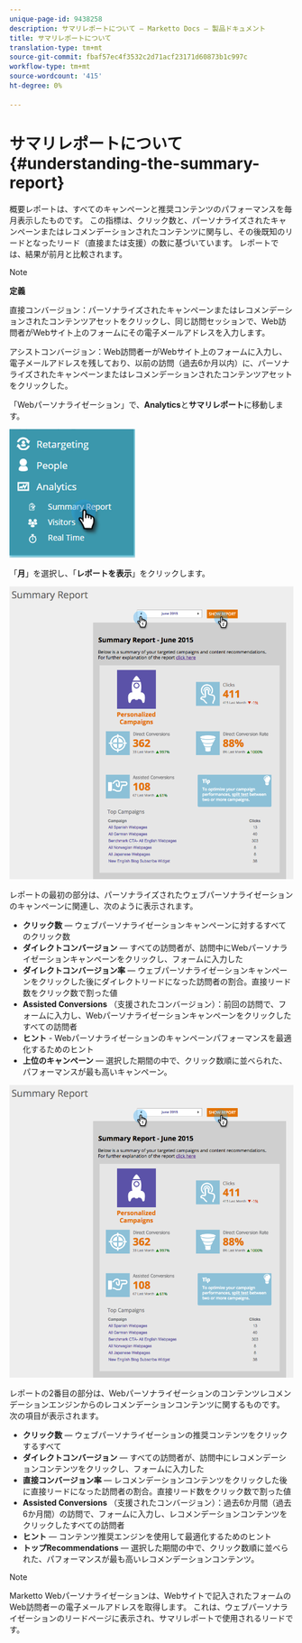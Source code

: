 ```yaml
---
unique-page-id: 9438258
description: サマリレポートについて — Marketto Docs — 製品ドキュメント
title: サマリレポートについて
translation-type: tm+mt
source-git-commit: fbaf57ec4f3532c2d71acf23171d60873b1c997c
workflow-type: tm+mt
source-wordcount: '415'
ht-degree: 0%

---
```



# サマリレポートについて{#understanding-the-summary-report}

概要レポートは、すべてのキャンペーンと推奨コンテンツのパフォーマンスを毎月表示したものです。 この指標は、クリック数と、パーソナライズされたキャンペーンまたはレコメンデーションされたコンテンツに関与し、その後既知のリードとなったリード（直接または支援）の数に基づいています。 レポートでは、結果が前月と比較されます。

>[!NOTE]
>
>**定義**
>
>直接コンバージョン：パーソナライズされたキャンペーンまたはレコメンデーションされたコンテンツアセットをクリックし、同じ訪問セッションで、Web訪問者がWebサイト上のフォームにその電子メールアドレスを入力します。
>
>アシストコンバージョン：Web訪問者ーがWebサイト上のフォームに入力し、電子メールアドレスを残しており、以前の訪問（過去6か月以内）に、パーソナライズされたキャンペーンまたはレコメンデーションされたコンテンツアセットをクリックした。

「Webパーソナライゼーション」で、**Analytics**&#x200B;と&#x200B;**サマリレポート**&#x200B;に移動します。

![](assets/image2016-4-6-10-3a15-3a58.png)

「**月**」を選択し、「**レポートを表示**」をクリックします。

![](assets/2.png)

レポートの最初の部分は、パーソナライズされたウェブパーソナライゼーションのキャンペーンに関連し、次のように表示されます。

* **クリック数**  — ウェブパーソナライゼーションキャンペーンに対するすべてのクリック数
* **ダイレクトコンバージョン**  — すべての訪問者が、訪問中にWebパーソナライゼーションキャンペーンをクリックし、フォームに入力した
* **ダイレクトコンバージョン率**  — ウェブパーソナライゼーションキャンペーンをクリックした後にダイレクトリードになった訪問者の割合。直接リード数をクリック数で割った値
* **Assisted Conversions** （支援されたコンバージョン）：前回の訪問で、フォームに入力し、Webパーソナライゼーションキャンペーンをクリックしたすべての訪問者
* **ヒント** - Webパーソナライゼーションのキャンペーンパフォーマンスを最適化するためのヒント
* **上位のキャンペーン**  — 選択した期間の中で、クリック数順に並べられた、パフォーマンスが最も高いキャンペーン。

![](assets/3.png)

レポートの2番目の部分は、Webパーソナライゼーションのコンテンツレコメンデーションエンジンからのレコメンデーションコンテンツに関するものです。 次の項目が表示されます。

* **クリック数**  — ウェブパーソナライゼーションの推奨コンテンツをクリックするすべて
* **ダイレクトコンバージョン**  — すべての訪問者が、訪問中にレコメンデーションコンテンツをクリックし、フォームに入力した
* **直接コンバージョン率**  — レコメンデーションコンテンツをクリックした後に直接リードになった訪問者の割合。直接リード数をクリック数で割った値
* **Assisted Conversions** （支援されたコンバージョン）：過去6か月間（過去6か月間）の訪問で、フォームに入力し、レコメンデーションコンテンツをクリックしたすべての訪問者
* **ヒント**  — コンテンツ推奨エンジンを使用して最適化するためのヒント
* **トップRecommendations**  — 選択した期間の中で、クリック数順に並べられた、パフォーマンスが最も高いレコメンデーションコンテンツ。

>[!NOTE]
>
>Marketto Webパーソナライゼーションは、Webサイトで記入されたフォームのWeb訪問者ーの電子メールアドレスを取得します。 これは、ウェブパーソナライゼーションのリードページに表示され、サマリレポートで使用されるリードです。
